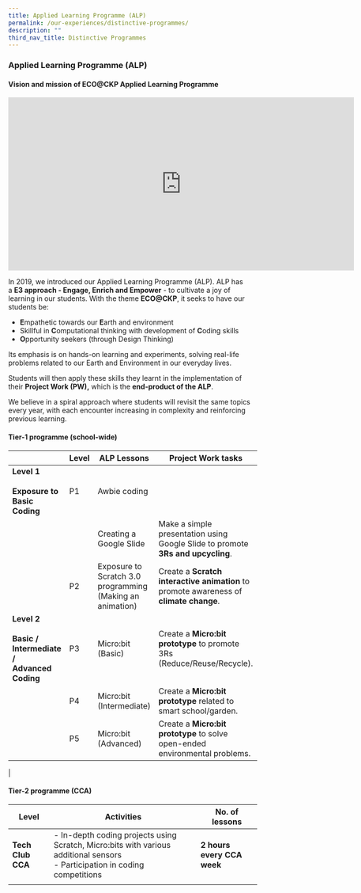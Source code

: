 ```yaml
---
title: Applied Learning Programme (ALP)
permalink: /our-experiences/distinctive-programmes/
description: ""
third_nav_title: Distinctive Programmes
---
```

### **Applied Learning Programme (ALP)**
#### **Vision and mission of ECO@CKP Applied Learning Programme**

<iframe allowfullscreen="" allow="accelerometer; autoplay; clipboard-write; encrypted-media; gyroscope; picture-in-picture" frameborder="0" title="Happenings@Changkat Primary School" src="https://www.youtube.com/embed/AoP6IrzAvic" width="700" height="350"></iframe>

In 2019, we introduced our Applied Learning Programme (ALP). ALP has a&nbsp;**E3 approach - Engage, Enrich and Empower**&nbsp;\- to cultivate a joy of learning in our students. With the theme&nbsp;**ECO@CKP**, it seeks to have our students be:

*   **E**mpathetic towards our&nbsp;**E**arth and environment
*   Skillful in&nbsp;**C**omputational thinking with development of&nbsp;**C**oding skills
*   **O**pportunity seekers (through Design Thinking)

Its emphasis is on hands-on learning and experiments, solving real-life problems related to our Earth and Environment in our everyday lives.

Students will then apply these skills they learnt in the implementation of their&nbsp;**Project Work (PW),**&nbsp;which is the&nbsp;**end-product of the ALP**.

We believe in a spiral approach where students will revisit the same topics every year, with each encounter increasing in complexity and reinforcing previous learning.

#### **Tier-1 programme (school-wide)**

|  | Level | ALP Lessons | Project Work tasks |
|---|---|---|---|
| **Level 1**<br> <br>**Exposure to Basic Coding** | P1 | Awbie coding |  |
|  |  | Creating a Google Slide | Make a simple presentation using Google Slide to promote **3Rs and upcycling**. |
|  | P2 | Exposure to<br>Scratch  3.0<br>programming<br>(Making an animation) | Create a **Scratch interactive animation** to promote awareness of **climate change**. |
| **Level 2**<br> <br>**Basic /<br>Intermediate /<br>Advanced<br>Coding** | P3 | Micro:bit (Basic) | Create a **Micro:bit prototype** to promote 3Rs (Reduce/Reuse/Recycle). |
|  | P4 | Micro:bit (Intermediate) | Create a **Micro:bit prototype** related to smart school/garden. |
|  | P5 | Micro:bit (Advanced) | Create a **Micro:bit prototype** to solve open-ended environmental problems. |
|

#### **Tier-2 programme (CCA)**

| Level | Activities | No. of lessons |
|---|---|---|
| **Tech Club CCA** | - In-depth coding projects using Scratch, Micro:bits with various additional sensors<br>- Participation in coding competitions | **2 hours every CCA week** |
|  |  |  |